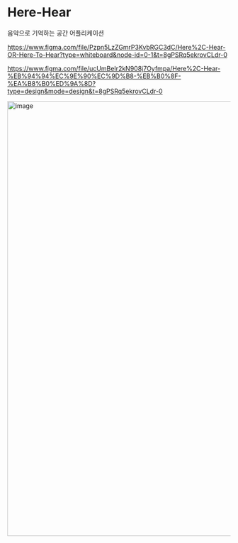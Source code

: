 # Here-Hear
음악으로 기억하는 공간 어플리케이션

https://www.figma.com/file/Pzpn5LzZGmrP3KvbRGC3dC/Here%2C-Hear-OR-Here-To-Hear?type=whiteboard&node-id=0-1&t=8gPSRq5ekrovCLdr-0

https://www.figma.com/file/ucUmBeIr2kN908j7Oyfmpa/Here%2C-Hear-%EB%94%94%EC%9E%90%EC%9D%B8-%EB%B0%8F-%EA%B8%B0%ED%9A%8D?type=design&mode=design&t=8gPSRq5ekrovCLdr-0

<img width="979" alt="image" src="https://github.com/TeamHereHear/Here-Hear/assets/67450169/26410adc-fe8c-4f81-8339-ca59af81e608">
